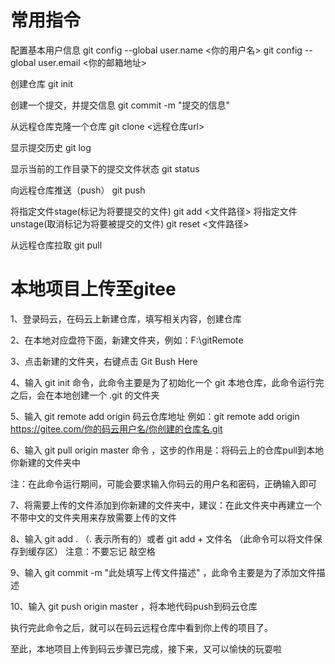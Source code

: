 # 常用指令

配置基本用户信息
git config --global user.name  <你的用户名>
git config --global user.email  <你的邮箱地址>

创建仓库
git init

创建一个提交，并提交信息
git commit -m "提交的信息"

从远程仓库克隆一个仓库
git clone <远程仓库url>

显示提交历史
git log

显示当前的工作目录下的提交文件状态
git status

向远程仓库推送（push）
git push

将指定文件stage(标记为将要提交的文件)
git add <文件路径>
将指定文件unstage(取消标记为将要被提交的文件)
git reset <文件路径>

从远程仓库拉取
git  pull



# 本地项目上传至gitee

1、登录码云，在码云上新建仓库，填写相关内容，创建仓库

 2、在本地对应盘符下面，新建文件夹，例如：F:\gitRemote

 3、点击新建的文件夹，右键点击 Git Bush Here

 4、输入 git init 命令，此命令主要是为了初始化一个 git 本地仓库，此命令运行完之后，会在本地创建一个 .git 的文件夹

 5、输入 git remote add origin 码云仓库地址  例如：git remote add origin https://gitee.com/你的码云用户名/你创建的仓库名.git

 6、输入 git pull origin master 命令 ，这步的作用是：将码云上的仓库pull到本地你新建的文件夹中

​      注：在此命令运行期间，可能会要求输入你码云的用户名和密码，正确输入即可

7、将需要上传的文件添加到你新建的文件夹中，建议：在此文件夹中再建立一个 不带中文的文件夹用来存放需要上传的文件

8、输入 git add . （. 表示所有的）或者 git add + 文件名 （此命令可以将文件保存到缓存区） 注意：不要忘记 敲空格

 9、输入  git commit -m "此处填写上传文件描述"  ，此命令主要是为了添加文件描述

 10、输入 git push origin master  ，将本地代码push到码云仓库

 执行完此命令之后，就可以在码云远程仓库中看到你上传的项目了。

 至此，本地项目上传到码云步骤已完成，接下来，又可以愉快的玩耍啦